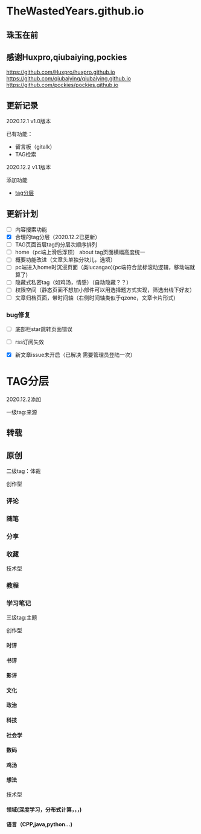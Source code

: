 # TheWastedYears.github.io


## 珠玉在前
## 感谢Huxpro,qiubaiying,pockies
https://github.com/Huxpro/huxpro.github.io
https://github.com/qiubaiying/qiubaiying.github.io
https://github.com/pockies/pockies.github.io

## 更新记录

2020.12.1  v1.0版本  

 已有功能：

- 留言板（gitalk）
- TAG检索

2020.12.2 v1.1版本 

添加功能

- [tag分层](#TAG分层)

## 更新计划

- [ ] 内容搜索功能
- [x] 合理的tag分层（2020.12.2已更新）
- [ ] TAG页面首层tag的分层次顺序排列
- [ ] home（pc端上滑后浮顶） about tag页面横幅高度统一
- [ ] 概要功能改进（文章头单独分块儿，选填）
- [ ] pc端进入home时沉浸页面（类lucasgao)(pc端符合鼠标滚动逻辑，移动端就算了)
- [ ] 隐藏式私密tag（如鸡汤，情感）（自动隐藏？？）
- [ ] 权限空间（静态页面不想加小部件可以用选择题方式实现，筛选出线下好友）
- [ ] 文章归档页面，带时间轴（右侧时间轴类似于qzone，文章卡片形式)

### bug修复

- [ ] 底部栏star跳转页面错误
- [ ] rss订阅失效
- [x] 新文章issue未开启（已解决 需要管理员登陆一次）





















































# TAG分层

2020.12.2添加



一级tag:来源

## 转载

## 原创





二级tag：体裁



创作型

### 评论

### 随笔

### 分享

### 收藏



技术型

### 教程

### 学习笔记



三级tag:主题



创作型

#### 时评

#### 书评

#### 影评

#### 文化

#### 政治

#### 科技

#### 社会学

#### 数码

#### 鸡汤

#### 想法

技术型

#### 领域(深度学习，分布式计算，，，)

#### 语言（CPP,java,python...)

#### 

#### 



